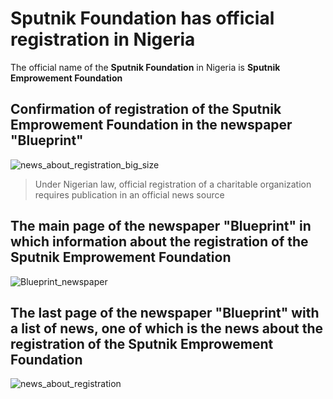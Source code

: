 # Sputnik Foundation has official registration in Nigeria

The official name of the **Sputnik Foundation** in Nigeria is **Sputnik Emprowement Foundation**

## Confirmation of registration of the Sputnik Emprowement Foundation in the newspaper "Blueprint"

![news_about_registration_big_size](https://user-images.githubusercontent.com/38581319/142534536-504adef4-8ea4-4353-b95b-5d0e57bf18f8.jpg)


> Under Nigerian law, official registration of a charitable organization requires publication in an official news source


## The main page of the newspaper "Blueprint" in which information about the registration of the Sputnik Emprowement Foundation

![Blueprint_newspaper](https://user-images.githubusercontent.com/38581319/142537637-7ea26af4-9ec3-4955-8284-b4c601a0fc89.jpg)

## The last page of the newspaper "Blueprint" with a list of news, one of which is the news about the registration of the Sputnik Emprowement Foundation

![news_about_registration](https://user-images.githubusercontent.com/38581319/142542061-298b853b-bb45-4fff-8c48-5478050d2194.jpg)
